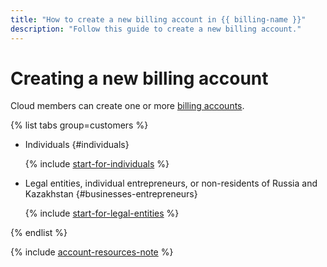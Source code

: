 ```yaml
---
title: "How to create a new billing account in {{ billing-name }}"
description: "Follow this guide to create a new billing account."
---
```


# Creating a new billing account


Cloud members can create one or more [billing accounts](../concepts/billing-account.md).

{% list tabs group=customers %}

- Individuals {#individuals}

   {% include [start-for-individuals](../../_includes/billing/billing-account-create-individual.md) %}

- Legal entities, individual entrepreneurs, or non-residents of Russia and Kazakhstan {#businesses-entrepreneurs}

   {% include [start-for-legal-entities](../../_includes/billing/billing-account-create-legal-entities.md) %}

{% endlist %}

{% include [account-resources-note](../_includes/account-resources-note.md) %}
